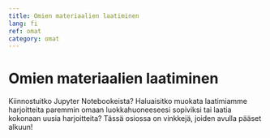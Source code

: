 ```yaml
---
title: Omien materiaalien laatiminen
lang: fi
ref: omat
category: omat
---
```


# Omien materiaalien laatiminen

Kiinnostuitko Jupyter Notebookeista? Haluaisitko muokata laatimiamme harjoitteita paremmin omaan luokkahuoneeseesi sopiviksi tai laatia kokonaan uusia harjoitteita? Tässä osiossa on vinkkejä, joiden avulla pääset alkuun!
